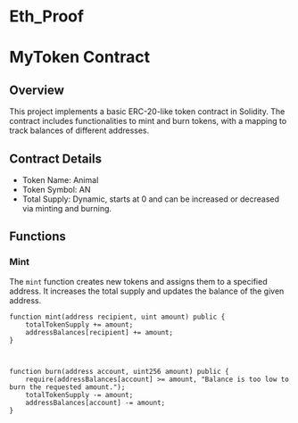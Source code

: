 # Eth_Proof
# MyToken Contract

## Overview

This project implements a basic ERC-20-like token contract in Solidity. The contract includes functionalities to mint and burn tokens, with a mapping to track balances of different addresses.

## Contract Details

- Token Name: Animal
- Token Symbol: AN
- Total Supply: Dynamic, starts at 0 and can be increased or decreased via minting and burning.

## Functions

### Mint

The `mint` function creates new tokens and assigns them to a specified address. It increases the total supply and updates the balance of the given address.

```solidity
function mint(address recipient, uint amount) public {
    totalTokenSupply += amount;
    addressBalances[recipient] += amount;
}



function burn(address account, uint256 amount) public {
    require(addressBalances[account] >= amount, "Balance is too low to burn the requested amount.");
    totalTokenSupply -= amount;
    addressBalances[account] -= amount;
}

